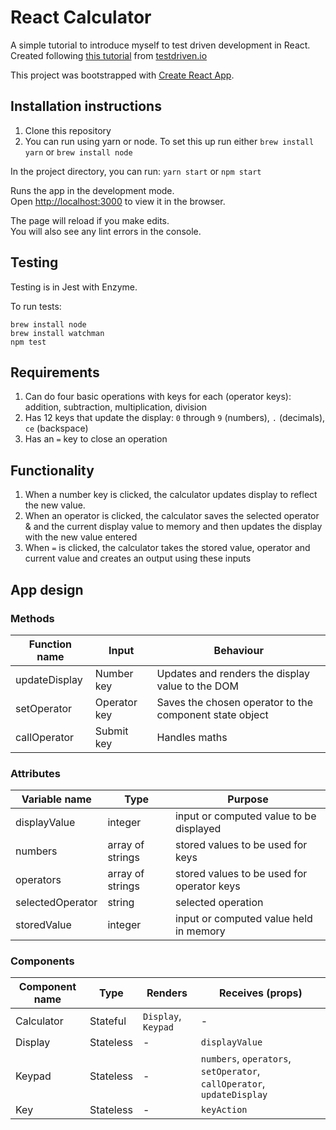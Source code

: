 # React Calculator

A simple tutorial to introduce myself to test driven development in React.
Created following [this tutorial](https://testdriven.io/blog/tdd-with-react-jest-and-enzyme-part-one/) from [testdriven.io](https://testdriven.io/)

This project was bootstrapped with [Create React App](https://github.com/facebook/create-react-app).

## Installation instructions

1. Clone this repository
2. You can run using yarn or node. To set this up run either `brew install yarn` or `brew install node`

In the project directory, you can run: `yarn start` or `npm start`

Runs the app in the development mode.<br />
Open [http://localhost:3000](http://localhost:3000) to view it in the browser.

The page will reload if you make edits.<br />
You will also see any lint errors in the console.

## Testing

Testing is in Jest with Enzyme.

To run tests:

```shell
brew install node
brew install watchman
npm test
```


## Requirements

1. Can do four basic operations with keys for each (operator keys): addition, subtraction, multiplication, division
2. Has 12 keys that update the display: `0` through `9` (numbers), `.` (decimals), `ce` (backspace)
3. Has an `=` key to close an operation

## Functionality

1. When a number key is clicked, the calculator updates display to reflect the new value.
2. When an operator is clicked, the calculator saves the selected operator & and the current display value to memory and then updates the display with the new value entered
3. When `=` is clicked, the calculator takes the stored value, operator and current value and creates an output using these inputs

## App design

### Methods
|Function name    |Input       |Behaviour  |
|------------|-------------|-----------|
|updateDisplay|Number key  |Updates and renders the display value to the DOM|
|setOperator  |Operator key|Saves the chosen operator to the component state object|
|callOperator |Submit key  |Handles maths   |

### Attributes
|Variable name|Type|Purpose|
|---|---|---|
|displayValue |integer|input or computed value to be displayed|
|numbers|array of strings|stored values to be used for keys|
|operators|array of strings|stored values to be used for operator keys|
|selectedOperator|string|selected operation|
|storedValue|integer|input or computed value held in memory|

### Components
|Component name|Type |Renders |Receives (props) | 
|---|---|---|---|
|Calculator|Stateful|`Display`, `Keypad`| - |
|Display| Stateless| - |`displayValue`|
|Keypad|Stateless| - |`numbers`, `operators`, `setOperator`, `callOperator`, `updateDisplay`|
|Key|Stateless| - |`keyAction`|`keyType`|`keyValue`|


